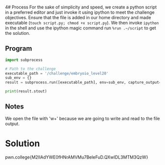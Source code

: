 4# Process
For the sake of simplicity and speed, we create a python script in a preferred editor and just invoke it using ipython to meet the challenge objectives. Ensure that the file is added in our home directory and made executable (`touch script.py; chmod +x script.py`). We then invoke `ipython` in the shell and use the ipython magic command run `%run .~/script` to get the solution.

## Program
```python
import subprocess

# Path to the challenge
executable_path = '/challenge/embryoio_level20'
sub_env = {}
result = subprocess.run([executable_path], env=sub_env, capture_output=True)

print(result.stout)
```
## Notes
We open the file with 'w+' because we are going to write and read to the file output.

# Solution
pwn.college{M2IlAdYWE0fHNrAMVMu7BeleFuD.QXwIDL3MTM3QzW}